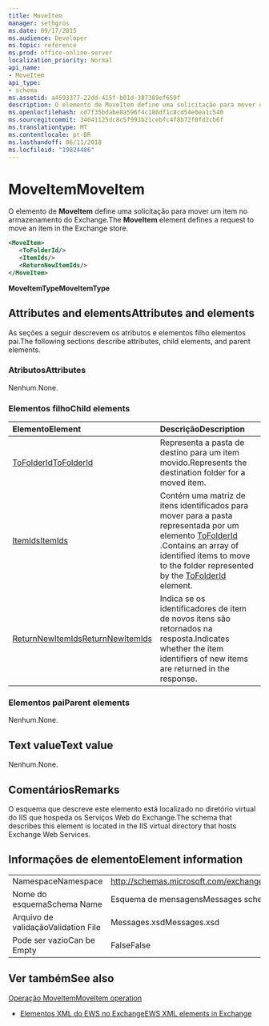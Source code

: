 ```yaml
---
title: MoveItem
manager: sethgros
ms.date: 09/17/2015
ms.audience: Developer
ms.topic: reference
ms.prod: office-online-server
localization_priority: Normal
api_name:
- MoveItem
api_type:
- schema
ms.assetid: a4593377-22dd-415f-b01d-387389ef650f
description: O elemento de MoveItem define uma solicitação para mover um item no armazenamento do Exchange.
ms.openlocfilehash: cd7f35bdabe8a596f4c186df1c8cd54e0ea1c540
ms.sourcegitcommit: 34041125dc8c5f993b21cebfc4f8b72f0fd2cb6f
ms.translationtype: MT
ms.contentlocale: pt-BR
ms.lasthandoff: 06/11/2018
ms.locfileid: "19824486"
---
```

# <a name="moveitem"></a><span data-ttu-id="cc0a5-103">MoveItem</span><span class="sxs-lookup"><span data-stu-id="cc0a5-103">MoveItem</span></span>

<span data-ttu-id="cc0a5-104">O elemento de **MoveItem** define uma solicitação para mover um item no armazenamento do Exchange.</span><span class="sxs-lookup"><span data-stu-id="cc0a5-104">The **MoveItem** element defines a request to move an item in the Exchange store.</span></span> 
  
```XML
<MoveItem>
   <ToFolderId/>
   <ItemIds/>
   <ReturnNewItemIds/>
</MoveItem>
```

 <span data-ttu-id="cc0a5-105">**MoveItemType**</span><span class="sxs-lookup"><span data-stu-id="cc0a5-105">**MoveItemType**</span></span>
## <a name="attributes-and-elements"></a><span data-ttu-id="cc0a5-106">Attributes and elements</span><span class="sxs-lookup"><span data-stu-id="cc0a5-106">Attributes and elements</span></span>

<span data-ttu-id="cc0a5-107">As seções a seguir descrevem os atributos e elementos filho elementos pai.</span><span class="sxs-lookup"><span data-stu-id="cc0a5-107">The following sections describe attributes, child elements, and parent elements.</span></span>
  
### <a name="attributes"></a><span data-ttu-id="cc0a5-108">Atributos</span><span class="sxs-lookup"><span data-stu-id="cc0a5-108">Attributes</span></span>

<span data-ttu-id="cc0a5-109">Nenhum.</span><span class="sxs-lookup"><span data-stu-id="cc0a5-109">None.</span></span>
  
### <a name="child-elements"></a><span data-ttu-id="cc0a5-110">Elementos filho</span><span class="sxs-lookup"><span data-stu-id="cc0a5-110">Child elements</span></span>

|<span data-ttu-id="cc0a5-111">**Elemento**</span><span class="sxs-lookup"><span data-stu-id="cc0a5-111">**Element**</span></span>|<span data-ttu-id="cc0a5-112">**Descrição**</span><span class="sxs-lookup"><span data-stu-id="cc0a5-112">**Description**</span></span>|
|:-----|:-----|
|[<span data-ttu-id="cc0a5-113">ToFolderId</span><span class="sxs-lookup"><span data-stu-id="cc0a5-113">ToFolderId</span></span>](tofolderid.md) <br/> |<span data-ttu-id="cc0a5-114">Representa a pasta de destino para um item movido.</span><span class="sxs-lookup"><span data-stu-id="cc0a5-114">Represents the destination folder for a moved item.</span></span>  <br/> |
|[<span data-ttu-id="cc0a5-115">ItemIds</span><span class="sxs-lookup"><span data-stu-id="cc0a5-115">ItemIds</span></span>](itemids.md) <br/> |<span data-ttu-id="cc0a5-116">Contém uma matriz de itens identificados para mover para a pasta representada por um elemento [ToFolderId](tofolderid.md) .</span><span class="sxs-lookup"><span data-stu-id="cc0a5-116">Contains an array of identified items to move to the folder represented by the [ToFolderId](tofolderid.md) element.</span></span>  <br/> |
|[<span data-ttu-id="cc0a5-117">ReturnNewItemIds</span><span class="sxs-lookup"><span data-stu-id="cc0a5-117">ReturnNewItemIds</span></span>](returnnewitemids.md) <br/> |<span data-ttu-id="cc0a5-118">Indica se os identificadores de item de novos itens são retornados na resposta.</span><span class="sxs-lookup"><span data-stu-id="cc0a5-118">Indicates whether the item identifiers of new items are returned in the response.</span></span>  <br/> |
   
### <a name="parent-elements"></a><span data-ttu-id="cc0a5-119">Elementos pai</span><span class="sxs-lookup"><span data-stu-id="cc0a5-119">Parent elements</span></span>

<span data-ttu-id="cc0a5-120">Nenhum.</span><span class="sxs-lookup"><span data-stu-id="cc0a5-120">None.</span></span>
  
## <a name="text-value"></a><span data-ttu-id="cc0a5-121">Text value</span><span class="sxs-lookup"><span data-stu-id="cc0a5-121">Text value</span></span>

<span data-ttu-id="cc0a5-122">Nenhum.</span><span class="sxs-lookup"><span data-stu-id="cc0a5-122">None.</span></span>
  
## <a name="remarks"></a><span data-ttu-id="cc0a5-123">Comentários</span><span class="sxs-lookup"><span data-stu-id="cc0a5-123">Remarks</span></span>

<span data-ttu-id="cc0a5-124">O esquema que descreve este elemento está localizado no diretório virtual do IIS que hospeda os Serviços Web do Exchange.</span><span class="sxs-lookup"><span data-stu-id="cc0a5-124">The schema that describes this element is located in the IIS virtual directory that hosts Exchange Web Services.</span></span>
  
## <a name="element-information"></a><span data-ttu-id="cc0a5-125">Informações de elemento</span><span class="sxs-lookup"><span data-stu-id="cc0a5-125">Element information</span></span>

|||
|:-----|:-----|
|<span data-ttu-id="cc0a5-126">Namespace</span><span class="sxs-lookup"><span data-stu-id="cc0a5-126">Namespace</span></span>  <br/> |http://schemas.microsoft.com/exchange/services/2006/messages  <br/> |
|<span data-ttu-id="cc0a5-127">Nome do esquema</span><span class="sxs-lookup"><span data-stu-id="cc0a5-127">Schema Name</span></span>  <br/> |<span data-ttu-id="cc0a5-128">Esquema de mensagens</span><span class="sxs-lookup"><span data-stu-id="cc0a5-128">Messages schema</span></span>  <br/> |
|<span data-ttu-id="cc0a5-129">Arquivo de validação</span><span class="sxs-lookup"><span data-stu-id="cc0a5-129">Validation File</span></span>  <br/> |<span data-ttu-id="cc0a5-130">Messages.xsd</span><span class="sxs-lookup"><span data-stu-id="cc0a5-130">Messages.xsd</span></span>  <br/> |
|<span data-ttu-id="cc0a5-131">Pode ser vazio</span><span class="sxs-lookup"><span data-stu-id="cc0a5-131">Can be Empty</span></span>  <br/> |<span data-ttu-id="cc0a5-132">False</span><span class="sxs-lookup"><span data-stu-id="cc0a5-132">False</span></span>  <br/> |
   
## <a name="see-also"></a><span data-ttu-id="cc0a5-133">Ver também</span><span class="sxs-lookup"><span data-stu-id="cc0a5-133">See also</span></span>



[<span data-ttu-id="cc0a5-134">Operação MoveItem</span><span class="sxs-lookup"><span data-stu-id="cc0a5-134">MoveItem operation</span></span>](moveitem-operation.md)


- [<span data-ttu-id="cc0a5-135">Elementos XML do EWS no Exchange</span><span class="sxs-lookup"><span data-stu-id="cc0a5-135">EWS XML elements in Exchange</span></span>](ews-xml-elements-in-exchange.md)

